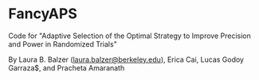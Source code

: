 # FancyAPS
Code for "Adaptive Selection of the Optimal Strategy  to Improve Precision and Power in Randomized Trials"

By Laura B. Balzer (laura.balzer@berkeley.edu), Erica Cai, 	Lucas Godoy Garraza$, and Pracheta Amaranath
